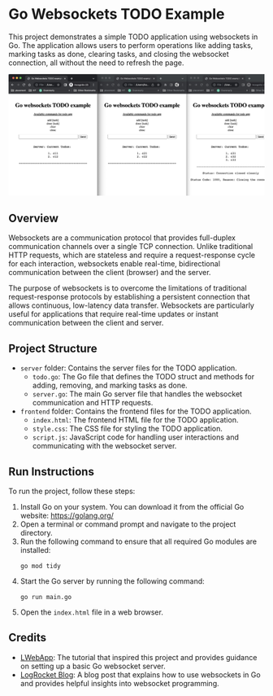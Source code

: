# Go Websockets TODO Example

This project demonstrates a simple TODO application using websockets in Go. The application allows users to perform operations like adding tasks, marking tasks as done, clearing tasks, and closing the websocket connection, all without the need to refresh the page.

![TODO Application](./demo.jpg)
## Overview

Websockets are a communication protocol that provides full-duplex communication channels over a single TCP connection. Unlike traditional HTTP requests, which are stateless and require a request-response cycle for each interaction, websockets enable real-time, bidirectional communication between the client (browser) and the server.

The purpose of websockets is to overcome the limitations of traditional request-response protocols by establishing a persistent connection that allows continuous, low-latency data transfer. Websockets are particularly useful for applications that require real-time updates or instant communication between the client and server.

## Project Structure

- `server` folder: Contains the server files for the TODO application.
  - `todo.go`: The Go file that defines the TODO struct and methods for adding, removing, and marking tasks as done.
  - `server.go`: The main Go server file that handles the websocket communication and HTTP requests.
- `frontend` folder: Contains the frontend files for the TODO application.
  - `index.html`: The frontend HTML file for the TODO application.
  - `style.css`: The CSS file for styling the TODO application.
  - `script.js`: JavaScript code for handling user interactions and communicating with the websocket server.

## Run Instructions

To run the project, follow these steps:

1. Install Go on your system. You can download it from the official Go website: https://golang.org/
2. Open a terminal or command prompt and navigate to the project directory.
3. Run the following command to ensure that all required Go modules are installed:
   ```
   go mod tidy
   ```
4. Start the Go server by running the following command:
   ```
   go run main.go
   ```
5. Open the `index.html` file in a web browser.

## Credits

- [LWebApp](https://lwebapp.com/en/post/go-websocket-simple-server): The tutorial that inspired this project and provides guidance on setting up a basic Go websocket server.
- [LogRocket Blog](https://blog.logrocket.com/using-websockets-go/): A blog post that explains how to use websockets in Go and provides helpful insights into websocket programming.
